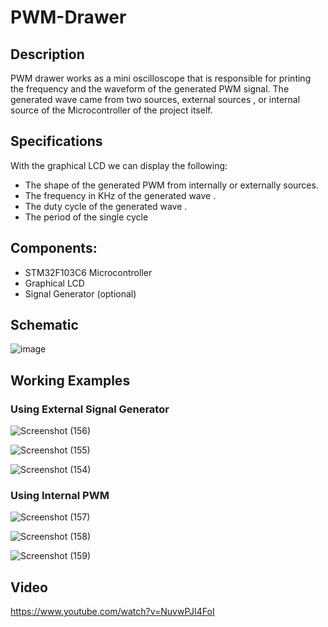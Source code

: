 # PWM-Drawer

## Description
PWM drawer works as a mini oscilloscope that is responsible 
for printing the frequency and the waveform of the generated PWM signal.
The generated wave came from two sources, external sources 
, or internal source of the Microcontroller of the project itself.

## Specifications 
With the graphical LCD we can display the following:
- The shape of the generated PWM from internally or externally sources.
- The frequency in KHz of the generated wave .
- The duty cycle of the generated wave .
- The period of the single cycle

## Components: 
- STM32F103C6 Microcontroller
- Graphical LCD
- Signal Generator (optional)


## Schematic
![image](https://github.com/SalmaFaragalla/PWM-Drawer/assets/142256837/4d9df192-5324-4003-9048-fdc40d032ee1)


## Working Examples
### Using External Signal Generator

![Screenshot (156)](https://github.com/SalmaFaragalla/PWM-Drawer/assets/142256837/7c954eb8-8fd0-4150-9de3-bf35f0275fc8)

![Screenshot (155)](https://github.com/SalmaFaragalla/PWM-Drawer/assets/142256837/ced61b15-0d06-4b6f-b80c-fb995ee16cdb)

![Screenshot (154)](https://github.com/SalmaFaragalla/PWM-Drawer/assets/142256837/0b325137-5c43-4ca9-b45f-621d20ce0ab6)


### Using Internal PWM

![Screenshot (157)](https://github.com/SalmaFaragalla/PWM-Drawer/assets/142256837/bcc159f5-bcaa-45d2-8900-0ef427945687)

![Screenshot (158)](https://github.com/SalmaFaragalla/PWM-Drawer/assets/142256837/830100c9-450c-49fc-a3a4-028700cd9ab3)

![Screenshot (159)](https://github.com/SalmaFaragalla/PWM-Drawer/assets/142256837/d48291ac-9254-4d58-b086-938d3ce35e41)


## Video 
https://www.youtube.com/watch?v=NuvwPJI4FoI
